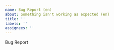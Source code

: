 ```yaml
---
name: Bug Report (en)
about: Something isn't working as expected (en)
title: ''
labels: ''
assignees: ''
---
```


Bug Report
